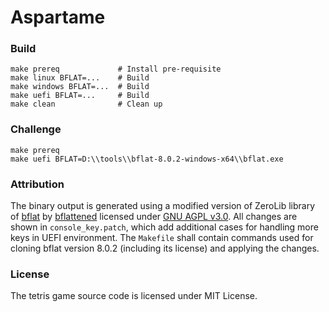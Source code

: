 # Aspartame

### Build

```shell
make prereq             # Install pre-requisite
make linux BFLAT=...    # Build
make windows BFLAT=...  # Build
make uefi BFLAT=...     # Build
make clean              # Clean up
```

### Challenge

```shell
make prereq
make uefi BFLAT=D:\\tools\\bflat-8.0.2-windows-x64\\bflat.exe
```

### Attribution

The binary output is generated using a modified version of ZeroLib library of [bflat](https://github.com/bflattened/bflat) by [bflattened](https://github.com/bflattened) licensed under [GNU AGPL v3.0](https://github.com/bflattened/bflat/blob/v8.0.2/LICENSE).
All changes are shown in `console_key.patch`, which add additional cases for handling more keys in UEFI environment.
The `Makefile` shall contain commands used for cloning bflat version 8.0.2 (including its license) and applying the changes.

### License

The tetris game source code is licensed under MIT License. 
